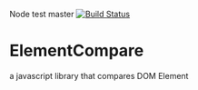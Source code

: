 Node test master [![Build Status](https://travis-ci.com/tablord/ElementCompare.svg?branch=master)](https://travis-ci.com/tablord/ElementCompare)
# ElementCompare
a javascript library that compares DOM Element
